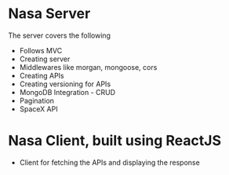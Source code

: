 # Nasa Server

The server covers the following

-   Follows MVC
-   Creating server
-   Middlewares like morgan, mongoose, cors
-   Creating APIs
-   Creating versioning for APIs
-   MongoDB Integration - CRUD
-   Pagination
-   SpaceX API

# Nasa Client, built using ReactJS

-   Client for fetching the APIs and displaying the response
